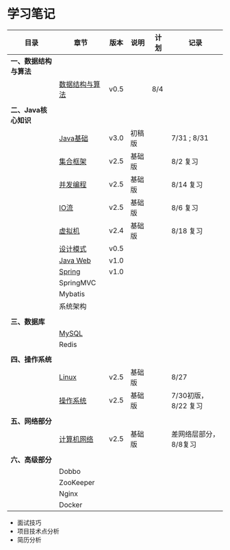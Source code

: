 # 学习笔记

| 目录                   | 章节                                                       | 版本 | 说明   | 计划 | 记录                  |
| ---------------------- | ---------------------------------------------------------- | ---- | ------ | ---- | --------------------- |
| **一、数据结构与算法** |                                                            |      |        |      |                       |
|                        | [数据结构与算法](notes/数据结构与算法.md)                  | v0.5 |        | 8/4  |                       |
|                        |                                                            |      |        |      |                       |
| **二、Java核心知识**   |                                                            |      |        |      |                       |
|                        | [Java基础](notes/JavaArchitecture/01%20Java%20基础.md)     | v3.0 | 初稿版 |      | 7/31 ; 8/31           |
|                        | [集合框架](notes/JavaArchitecture/02%20Java%20集合框架.md) | v2.5 | 基础版 |      | 8/2 复习              |
|                        | [并发编程](notes/JavaArchitecture/03%20Java%20并发编程.md) | v2.5 | 基础版 |      | 8/14 复习             |
|                        | [IO流](notes/JavaArchitecture/04%20Java%20IO.md)           | v2.5 | 基础版 |      | 8/6 复习              |
|                        | [虚拟机](notes/JavaArchitecture/05%20Java%20虚拟机.md)     | v2.4 | 基础版 |      | 8/18 复习             |
|                        | [设计模式](notes/JavaArchitecture/06%20设计模式.md)        | v0.5 |        |      |                       |
|                        | [Java Web](notes/JavaArchitecture/07%20Java%20Web.md)      | v1.0 |        |      |                       |
|                        | [Spring](notes/JavaWeb/Spring.md)                          | v1.0 |        |      |                       |
|                        | SpringMVC                                                  |      |        |      |                       |
|                        | Mybatis                                                    |      |        |      |                       |
|                        | 系统架构                                                   |      |        |      |                       |
|                        |                                                            |      |        |      |                       |
| **三、数据库**         |                                                            |      |        |      |                       |
|                        | [MySQL](notes/MySQL.md)                                    |      |        |      |                       |
|                        | Redis                                                      |      |        |      |                       |
|                        |                                                            |      |        |      |                       |
| **四、操作系统**       |                                                            |      |        |      |                       |
|                        | [Linux](notes/Linux.md)                                    | v2.5 | 基础版 |      | 8/27                  |
|                        | [操作系统](notes/操作系统.md)                              | v2.5 | 基础版 |      | 7/30初版，8/22 复习   |
|                        |                                                            |      |        |      |                       |
| **五、网络部分**       |                                                            |      |        |      |                       |
|                        | [计算机网络](notes/计算机网络.md)                          | v2.5 | 基础版 |      | 差网络层部分，8/8复习 |
|                        |                                                            |      |        |      |                       |
| **六、高级部分**       |                                                            |      |        |      |                       |
|                        | Dobbo                                                      |      |        |      |                       |
|                        | ZooKeeper                                                  |      |        |      |                       |
|                        | Nginx                                                      |      |        |      |                       |
|                        | Docker                                                     |      |        |      |                       |

- 面试技巧
- 项目技术点分析
- 简历分析
